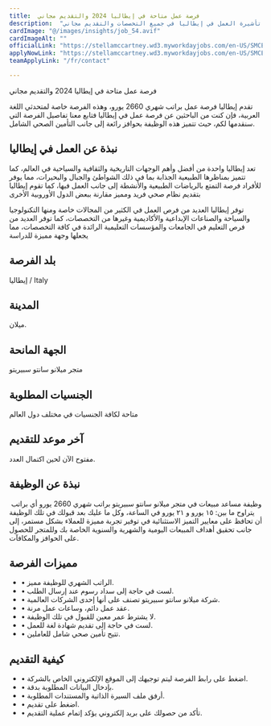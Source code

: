 ```yaml
---
title:  فرصة عمل متاحة في إيطاليا 2024 والتقديم مجاني 
description:  "فرصة ذهبية للحصول علي عمل ودليل التقديم للحصول على تأشيرة العمل في إيطاليا في جميع التخصصات والتقديم مجاني" 
cardImage: "@/images/insights/job_54.avif" 
cardImageAlt: "" 
officialLink: "https://stellamccartney.wd3.myworkdayjobs.com/en-US/SMCExternal/job/Via-Santo-Spirito-Milan/Sales-Assistant--Milan-Santo-Spirito--Arabic-Speaker-_R2583/apply/applyManually%20" 
applyNowLink: "https://stellamccartney.wd3.myworkdayjobs.com/en-US/SMCExternal/job/Via-Santo-Spirito-Milan/Sales-Assistant--Milan-Santo-Spirito--Arabic-Speaker-_R2583/apply/applyManually%20" 
teamApplyLink: "/fr/contact"

---
```


فرصة عمل متاحة في إيطاليا 2024 والتقديم مجاني

تقدم إيطاليا فرصة عمل براتب شهري 2660 يورو، وهذه الفرصة خاصة لمتحدثي اللغة العربية، فإن كنت من الباحثين عن فرصة عمل في إيطاليا فتابع معنا تفاصيل الفرصة التي سنقدمها لكم، حيث تتميز هذه الوظيفة بحوافز رائعة إلى جانب التأمين الصحي الشامل.

## نبذة عن العمل في إيطاليا

تعد إيطاليا واحدة من أفضل وأهم الوجهات التاريخية والثقافية والسياحية في العالم، كما تتميز بمناظرها الطبيعية الجذابة بما في ذلك الشواطئ والجبال والبحيرات، مما يوفر للأفراد فرصة التمتع بالرياضات الطبيعية والأنشطة إلى جانب العمل فيها، كما تقوم إيطاليا بتقديم نظام صحي فريد ومميز مقارنة ببعض الدول الأوروبية الأخرى

توفر إيطاليا العديد من فرص العمل في الكثير من المجالات خاصة ومنها التكنولوجيا والسياحة والصناعات الإبداعية والأكاديمية وغيرها من التخصصات، كما توفر العديد من فرص التعليم في الجامعات والمؤسسات التعليمية الرائدة في كافة التخصصات، مما يجعلها وجهة مميزة للدراسة

## بلد الفرصة

إيطاليا / Italy

## المدينة

ميلان.

## الجهة المانحة

متجر ميلانو سانتو سبيريتو

## الجنسيات المطلوبة

متاحة لكافة الجنسيات في مختلف دول العالم

## آخر موعد للتقديم

مفتوح الآن لحين اكتمال العدد.

## نبذة عن الوظيفة

وظيفة مساعد مبيعات في متجر ميلانو سانتو سبيريتو براتب شهري 2660 يورو أي براتب  يتراوح ما بين: ١٥ يورو و ٢١ يورو في الساعة، وكل ما عليك بعد قبولك في تلك الوظيفة أن تحافظ على معايير التميز الاستثنائية في توفير تجربة مميزة للعملاء بشكل مستمر، إلى جانب تحقيق أهداف المبيعات اليومية والشهرية والسنوية الخاصة بك وللمتجر للحصول على الحوافز والمكافآت.

## مميزات الفرصة

- • الراتب الشهري للوظيفة مميز.
- • لست في حاجة إلى سداد رسوم عند إرسال الطلب.
- • شركة ميلانو سانتو سبيريتو تصنف على أنها إحدى الشركات العالمية.
- • عقد عمل دائم، وساعات عمل مرنة.
- • لا يشترط عمر معين للقبول في تلك الوظيفة.
- • لست في حاجة إلى تقديم شهادة لغة للعمل.
- • تتيح تأمين صحي شامل للعاملين.

## كيفية التقديم

- • اضغط على رابط الفرصة ليتم توجيهك إلى الموقع الإلكتروني الخاص بالشركة.
- • بإدخال البيانات المطلوبة بدقة.
- • أرفق ملف السيرة الذاتية والمستندات المطلوبة.
- • اضغط على تقديم.
- • تأكد من حصولك على بريد إلكتروني يؤكد إتمام عملية التقديم.

